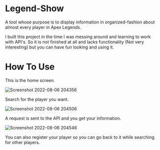 # Legend-Show
A tool whose purpose is to display information in organized-fashion about almost every player in Apex Legends.

I built this project in the time I was messing around and learning to work with API's. So it is not finished at all and lacks functionality (Not very interesting) but you can have fun looking and using it.

# How To Use

This is the home screen.

![Screenshot 2022-08-06 204356](https://user-images.githubusercontent.com/62857161/183260105-c1cf1cb7-14e5-4351-b532-9c3c1e8cb7d0.png)

Search for the player you want.

![Screenshot 2022-08-06 204506](https://user-images.githubusercontent.com/62857161/183260134-b2e0d735-7c61-4413-a4bd-f007c10764e9.png)

A request is sent to the API and you get your information.

![Screenshot 2022-08-06 204546](https://user-images.githubusercontent.com/62857161/183260150-dfc05447-782a-42a2-8183-219286f1fa93.png)

You can also register your player so you can go back to it while searching for other players.
